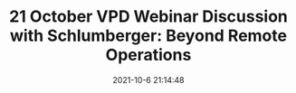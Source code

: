 ---
"title": "21 October VPD Webinar Discussion with Schlumberger: Beyond Remote Operations"
"date": "2021-10-6 21:14:48"
"feed_name": "IADC"
"feed_website": "https://www.iadc.org/"
"feed_rss": "https://www.iadc.org/feed/"
"link": "https://www.iadc.org/drillbits/21-october-vpd-webinar-discussion-with-schlumberger-beyond-remote-operations/"
"source": "None"
"file": "_posts/2021-1-1-fccc3a1a2a508661bb1409915d47ec802630402d.md"
"accident": "0"
"drilling": "0"
"dead": "0"
"injured": "0"
"arrested": "0"
"place": "unknown place"
"where": "unknown site"
"causes": "unknown"
"place_uri": "unknown place"
---